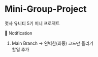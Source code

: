 # Mini-Group-Project
멋사 유니티 5기 미니 프로젝트

📣 Notification
  1. Main Branch -> 완벽한(최종) 코드만 올리기
<br/>할일 추가
